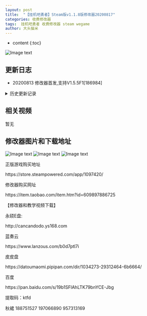```yaml
---
layout: post
title:  "【挂机吧勇者】Steam版v1.1.8版修改器20200817"
categories: 收费修改器
tags:  挂机吧勇者 收费修改器 steam wegame
author: 大头猫米
---
```


* content
{:toc}

![Image text](https://datoumaomi.github.io/pic/ggg/guajibayongzhe/logo.jpg)

##  更新日志

 - 20200813  修改器首发,支持V1.5.5F1[186984]




<details>
<summary>历史更新记录</summary>
<p>无</p>
</details>

## 相关视频
暂无

## 修改器图片和下载地址

![Image text](https://datoumaomi.github.io/pic/ggg/guajibayongzhe/1.jpg)
![Image text](https://datoumaomi.github.io/pic/ggg/guajibayongzhe/2.jpg)
![Image text](https://datoumaomi.github.io/pic/ggg/guajibayongzhe/3.jpg)


<p>正版游戏购买地址</p>
<p>https://store.steampowered.com/app/1097420/</p>
<p></p>
<p>修改器购买网址</p>
https://item.taobao.com/item.htm?id=609897886725
<p></p>
【修改器和教学视频下载】
<p></p>
永硕E盘:
<p></p>
http://cancandodo.ys168.com
<p></p>
蓝奏云
<p></p>
https://www.lanzous.com/b0d7ptl7i
<p></p>
皮皮盘
<p></p>
https://datoumaomi.pipipan.com/dir/1034273-29312464-6b6664/
<p></p>
百度
<p></p>
https://pan.baidu.com/s/19b1SFlAhLTK79bnYCE-Jbg 
<p></p>
提取码：ktfd
<p></p>
<p>秋裙 188751527 197066890 957313169</p>

